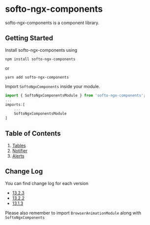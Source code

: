 # softo-ngx-components

softo-ngx-components is a component library.

## Getting Started

Install softo-ngx-components using
````
npm install softo-ngx-components
````

or  

```` 
yarn add softo-ngx-components
````

Import `SoftoNgxComponents` inside your module.

```` Typescript
import { SoftoNgxComponentsModule } from 'softo-ngx-components';
...
imports:[
    ...
    SoftoNgxComponentsModule
]
````

## Table of Contents

1. [Tables](https://github.com/SoftoSol/softo-ngx-components/blob/main/documentation/tables/table-sortable.md)
1. [Notifier](https://github.com/SoftoSol/softo-ngx-components/blob/main/documentation/tables/table-sortable.md)
1. [Alerts](https://github.com/SoftoSol/softo-ngx-components/blob/main/documentation/tables/table-sortable.md)

## Change Log

You can find change log for each version

- [13.2.3](https://github.com/SoftoSol/softo-ngx-components/blob/main/documentation/changelog/13.2.3.md)
- [13.2.2](https://github.com/SoftoSol/softo-ngx-components/blob/main/documentation/changelog/13.2.2.md)
- [13.1.3](https://github.com/SoftoSol/softo-ngx-components/blob/main/documentation/changelog/13.1.3.md)  

Please also remember to import `BrowserAnimationModule` along with `SoftoNgxComponents`  
